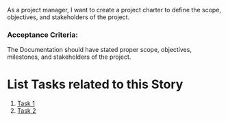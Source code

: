 As a project manager, I want to create a project charter to define the scope, objectives, and stakeholders of the project.

### Acceptance Criteria:
The Documentation should have stated proper scope, objectives, milestones, and stakeholders of the project.

# List Tasks related to this Story
1. [Task 1](./tasks/task_objectives.md)
2. [Task 2](./tasks/task_milestones.md)

